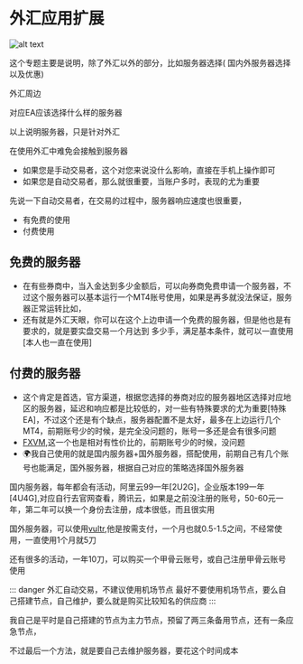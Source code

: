 # 外汇应用扩展

![alt text](https://img.deattor.us.kg/file/1730562750065_logo-XX.png)


这个专题主要是说明，除了外汇以外的部分，比如服务器选择( 国内外服务器选择以及优惠)

外汇周边

对应EA应该选择什么样的服务器

以上说明服务器，只是针对外汇


在使用外汇中难免会接触到服务器
 - 如果您是手动交易者，这个对您来说没什么影响，直接在手机上操作即可
 - 如果您是自动交易者，那么就很重要，当账户多时，表现的尤为重要

先说一下自动交易者，在交易的过程中，服务器响应速度也很重要，

- 有免费的使用
- 付费使用

## 免费的服务器
 - 在有些券商中，当入金达到多少金额后，可以向券商免费申请一个服务器，不过这个服务器可以基本运行一个MT4账号使用，如果是再多就没法保证，服务器正常运转比如，
  - 还有就是外汇天眼，你可以在这个上边申请一个免费的服务器，但是他也是有要求的，就是要实盘交易一个月达到 多少手，满足基本条件，就可以一直使用[本人也一直在使用]

## 付费的服务器
 - 这个肯定是首选，官方渠道，根据您选择的券商对应的服务器地区选择对应地区的服务器，延迟和响应都是比较低的，对一些有特殊要求的尤为重要[特殊EA]，不过这个还是有个缺点，服务器配置不是太好，最多在上边运行几个MT4，前期账号少的时候，是完全没问题的，账号一多还是会有很多问题
 - [FXVM](https://fxvm.net/?aff=20199),这一个也是相对有性价比的，前期账号少的时候，没问题
 - 🌍我自己使用的就是国内服务器+国外服务器，搭配使用，前期自己有几个账号也能满足，国外服务器，根据自己对应的策略选择国外服务器

国内服务器，每年都会有活动，阿里云99一年[2U2G]，企业版本199一年[4U4G],对应自行去官网查看，腾讯云，如果是之前没注册的账号，50-60元一年，第二年可以换一个身份去注册，成本很低，而且很实用

国外服务器，可以使用[vultr](https://www.vultr.com/),他是按需支付，一个月也就0.5-1.5之间，不经常使用，一直使用1个月就5刀

还有很多的活动，一年10刀，可以购买一个甲骨云账号，或自己注册甲骨云账号使用

::: danger 外汇自动交易，不建议使用机场节点
最好不要使用机场节点，要么自己搭建节点，自己维护，要么就是购买比较知名的供应商
:::

我自己是平时是自己搭建的节点为主力节点，预留了两三条备用节点，还有一条应急节点，

不过最后一个方法，就是要自己去维护服务器，要花这个时间成本


